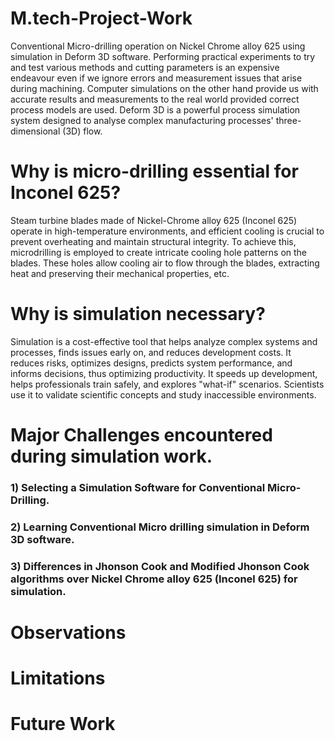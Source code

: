 # M.tech-Project-Work
Conventional Micro-drilling operation on Nickel Chrome alloy 625 using simulation in Deform 3D software. Performing practical experiments to try and test various methods and cutting parameters is an expensive endeavour even if we ignore errors and measurement issues that arise during machining. Computer simulations on the other hand provide us with accurate results and measurements to the real world provided correct process models are used. Deform 3D is a powerful process simulation system designed to analyse complex manufacturing processes' three-dimensional (3D) flow.

# Why is micro-drilling essential for Inconel 625?
Steam turbine blades made of Nickel-Chrome alloy 625 (Inconel 625) operate in high-temperature environments, and efficient cooling is crucial to prevent overheating and maintain structural integrity. To achieve this, microdrilling is employed to create intricate cooling hole patterns on the blades. These holes allow cooling air to flow through the blades, extracting heat and preserving their mechanical properties, etc.

# Why is simulation necessary?
Simulation is a cost-effective tool that helps analyze complex systems and processes, finds issues early on, and reduces development costs. It reduces risks, optimizes designs, predicts system performance, and informs decisions, thus optimizing productivity. It speeds up development, helps professionals train safely, and explores "what-if" scenarios. Scientists use it to validate scientific concepts and study inaccessible environments.

# Major Challenges encountered during simulation work. 
### 1) Selecting a Simulation Software for Conventional Micro-Drilling.
### 2) Learning Conventional Micro drilling simulation in Deform 3D software.
### 3) Differences in Jhonson Cook and Modified Jhonson Cook algorithms over Nickel Chrome alloy 625 (Inconel 625) for simulation.

# Observations
# Limitations
# Future Work
